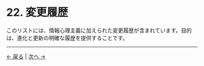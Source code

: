 # 22. 変更履歴

このリストには、情報心理主義に加えられた変更履歴が含まれています。目的は、進化と更新の明確な履歴を提供することです。

---
<div class="navigation-links">
<a href="21_貢献者.md" class="nav-link prev-link">← 戻る</a> | <a href="23_参考文献.md" class="nav-link next-link">次へ →</a>
</div>
